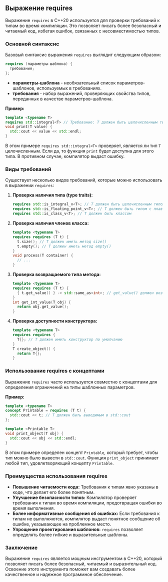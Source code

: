 ## Выражение requires

Выражение `requires` в C++20 используется для проверки требований к типам во время компиляции. Это позволяет писать более безопасный и читаемый код, избегая ошибок, связанных с несовместимостью типов.

### Основной синтаксис

Базовый синтаксис выражения `requires` выглядит следующим образом:

```cpp
requires (параметры-шаблона) {
  требования;
};
```

* **параметры-шаблона** -  необязательный список параметров-шаблонов, используемых в требованиях.
* **требования** - набор выражений, проверяющих свойства типов, переданных в качестве параметров-шаблона. 

**Пример:**

```cpp
template <typename T>
requires std::integral<T> // Требование: T должен быть целочисленным типом
void print(T value) {
  std::cout << value << std::endl;
}
```

В этом примере `requires std::integral<T>` проверяет, является ли тип `T` целочисленным. Если да, то функция `print` будет доступна для этого типа. В противном случае, компилятор выдаст ошибку.

### Виды требований

Существует несколько видов требований, которые можно использовать в выражении `requires`:

1. **Проверка наличия типа (type traits):**

   ```cpp
   requires std::is_integral_v<T>; // T должен быть целочисленным типом
   requires std::is_floating_point_v<T>; // T должен быть типом с плавающей запятой
   requires std::is_class_v<T>; // T должен быть классом
   ```

2. **Проверка наличия членов класса:**

   ```cpp
   template <typename T>
   requires requires (T t) {
     t.size(); // T должен иметь метод size()
     t.empty(); // T должен иметь метод empty()
   }
   void process(T container) {
     // ...
   }
   ```

3. **Проверка возвращаемого типа метода:**

   ```cpp
   template <typename T>
   requires requires (T t) {
     { t.get_value() } -> std::same_as<int>; // get_value() должен возвращать int
   }
   int get_int_value(T obj) {
     return obj.get_value();
   }
   ```

4. **Проверка доступности конструктора:**

   ```cpp
   template <typename T>
   requires requires {
     T{}; // T должен иметь конструктор по умолчанию
   }
   T create_object() {
     return T{};
   }
   ```

### Использование requires с концептами

Выражение `requires` часто используется совместно с концептами для определения ограничений на типы шаблонных параметров.

**Пример:**

```cpp
template <typename T>
concept Printable = requires (T t) {
  std::cout << t; // T должен быть выводимым в std::cout
};

template <Printable T>
void print_object(T obj) {
  std::cout << obj << std::endl;
}
```

В этом примере определен концепт `Printable`, который требует, чтобы тип можно было вывести в `std::cout`. Функция `print_object` принимает любой тип, удовлетворяющий концепту `Printable`.

### Преимущества использования requires

* **Повышение читаемости кода:** Требования к типам явно указаны в коде, что делает его более понятным.
* **Улучшение безопасности типов:** Компилятор проверяет требования к типам во время компиляции, предотвращая ошибки во время выполнения.
* **Более информативные сообщения об ошибках:** Если требования к типам не выполняются, компилятор выдаст понятное сообщение об ошибке, указывающее на проблемное место.
* **Упрощение проектирования шаблонов:** `requires` позволяет определять более гибкие и выразительные шаблоны.

### Заключение

Выражение `requires` является мощным инструментом в C++20, который позволяет писать более безопасный, читаемый и выразительный код. Освоение этого инструмента поможет вам создавать более качественное и надежное программное обеспечение.
